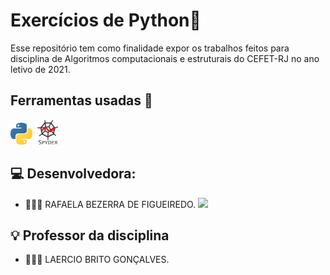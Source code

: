 # Exercícios de Python🐍

Esse repositório tem como finalidade expor os trabalhos feitos para disciplina de Algoritmos computacionais e estruturais do CEFET-RJ no ano letivo de 2021.

## Ferramentas usadas 🔧

<img src="Imagens/Python_logo.png" alt="Python logo" width="35"> <img src="Imagens/Spyder_logo.png" alt="Spyder logo" width="40">

## 💻 Desenvolvedora:

- 👩🏻‍💻 RAFAELA BEZERRA DE FIGUEIREDO. <a href="https://github.com/RafaelaBF"><img  src="https://img.shields.io/badge/github-%23100000.svg?&style=for-the-badge&logo=github&logoColor=white&link=mailto:https://github.com/RafaelaBF" width="50"></a>

## 💡 Professor da disciplina

- 👨🏻‍🏫 LAERCIO BRITO GONÇALVES.

